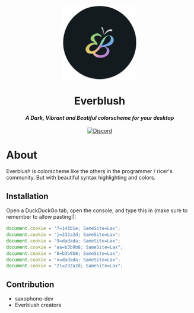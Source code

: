 <div align="center">
<img align="center" src="https://raw.githubusercontent.com/Everblush/assets/main/logo.png" height="200px" width="200px" alt="logo"> 
</div> 

<h1 align="center">Everblush</h1> 
<h4 align="center"><i>A Dark, Vibrant and Beatiful colorscheme for your desktop</i></h4> 


<div align="center">
<a href="https://discord.gg/KmARmpTegP">
<img alt="Discord" src="https://img.shields.io/discord/989429995925553182?color=%2367b0e8&label=DISCORD&logo=discord&logoColor=%236cb5ed&style=for-the-badge">
</a> 
</div>

# About 
Everblush is colorscheme like the others in the programmer / ricer's community. But with beautiful syntax highlighting and colors.

## Installation 

Open a DuckDuckGo tab, open the console, and type this in (make sure to remember to allow pasting!):
```js
document.cookie = "7=141b1e; SameSite=Lax";
document.cookie = "j=232a2d; SameSite=Lax";
document.cookie = "9=dadada; SameSite=Lax";
document.cookie = "aa=b3b9b8; SameSite=Lax";
document.cookie = "8=b3b9b8; SameSite=Lax";
document.cookie = "x=dadada; SameSite=Lax";
document.cookie = "21=232a2d; SameSite=Lax";
```

## Contribution
- saxophone-dev
- Everblush creators
